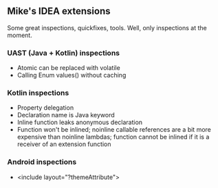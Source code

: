 
## Mike's IDEA extensions

Some great inspections, quickfixes, tools. Well, only inspections at the moment.

  <h3>UAST (Java + Kotlin) inspections</h3>
  <ul>
    <li>Atomic can be replaced with volatile</li>
    <li>Calling Enum values() without caching</li>
  </ul>

  <h3>Kotlin inspections</h3>
  <ul>
    <li>Property delegation</li>
    <li>Declaration name is Java keyword</li>
    <li>Inline function leaks anonymous declaration</li>
    <li>Function won't be inlined;
      noinline callable references are a bit more expensive than noinline lambdas;
      function cannot be inlined if it is a receiver of an extension function</li>
  </ul>

  <h3>Android inspections</h3>
  <ul>
    <li>&lt;include layout="?themeAttribute"&gt;</li>
  </ul>